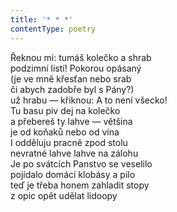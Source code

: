 ```yaml
---
title: '* * *'
contentType: poetry
---
```


<section>

Řeknou mi: tumáš kolečko a shrab  
podzimní listí! Pokorou opásaný  
(je ve mně křesťan nebo srab  
či abych zadobře byl s Pány?)  
už hrabu — křiknou: A to není všecko!  
Tu basu piv dej na kolečko  
a přebereš ty lahve — většina  
je od koňaků nebo od vína  
I odděluju pracně zpod stolu  
nevratné lahve lahve na zálohu  
Je po svátcích Panstvo se veselilo  
pojídalo domácí klobásy a pilo  
teď je třeba honem zahladit stopy  
z opic opět udělat lidoopy

</section>
